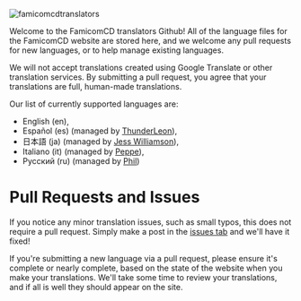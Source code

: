 
![famicomcdtranslators](https://github.com/user-attachments/assets/d52a06bd-b35e-4690-9d1e-c41c8fe98f76)

Welcome to the FamicomCD translators Github! All of the language files for the FamicomCD website are stored here, and we welcome any pull requests for new languages, or to help manage existing languages.

We will not accept translations created using Google Translate or other translation services. By submitting a pull request, you agree that your translations are full, human-made translations. 

Our list of currently supported languages are:
- English (en),
- Español (es) (managed by [ThunderLeon](https://bsky.app/profile/thunderleon7.bsky.social)),
- 日本語 (ja) (managed by [Jess Williamson](https://bsky.app/profile/jess.undertaleplus.com)),
- Italiano (it) (managed by [Peppe](https://twitter.com/Peppe021203)),
- Русский (ru) (managed by [Phil](https://bsky.app/profile/philmarseille.bsky.social))


# Pull Requests and Issues

If you notice any minor translation issues, such as small typos, this does not require a pull request. Simply make a post in the [issues tab](https://github.com/FamicomCD/famicomcd-translators/issues) and we'll have it fixed!

If you're submitting a new language via a pull request, please ensure it's complete or nearly complete, based on the state of the website when you make your translations. We'll take some time to review your translations, and if all is well they should appear on the site.

